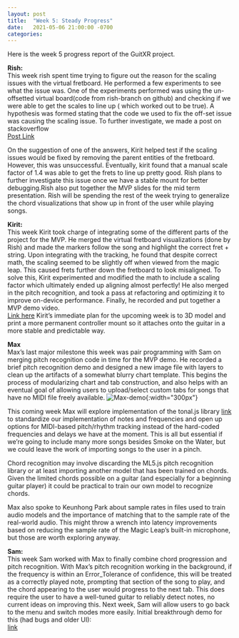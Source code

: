 ```yaml
---
layout: post
title:  "Week 5: Steady Progress"
date:   2021-05-06 21:00:00 -0700
categories:
---
```

Here is the week 5 progress report of the GuitXR project. 

**Rish:**<br/>
This week rish spent time trying to figure out the reason for the scaling issues with the virtual fretboard. He performed a few experiments to see what the issue was. One of the experiments performed was using the un-offsetted virtual board(code from rish-branch on github) and checking if we were able to get the scales to line up ( which worked out to be true). A hypothesis was formed stating that the code we used to fix the off-set issue was causing the scaling issue. 
To further investigate, we made a post on stackoverflow <br/> 
[Post Link](https://stackoverflow.com/questions/67363538/overlaying-virtual-element-on-the-controller-resulting-in-wrong-scale/67370674#67370674)

On the suggestion of one of the answers, Kirit helped test if the scaling issues would be fixed by removing the parent entities of the fretboard. However, this was unsuccessful. Eventually, kirit found that a manual scale factor of 1.4 was able to get the frets to line up pretty good. Rish plans to further investigate this issue once we have a stable mount for better debugging.Rish also put together the MVP slides for the mid term presentation.  Rish will be spending the rest of the week trying to generalize the chord visualizations that show up in front of the user while playing songs. 

**Kirit:**<br/>
This week Kirit took charge of integrating some of the different parts of the project for the MVP. He merged the virtual fretboard visualizations (done by Rish) and made the markers follow the song and highlight the correct fret + string. Upon integrating with the tracking, he found that despite correct math, the scaling seemed to be slightly off when viewed from the magic leap. This caused frets further down the fretboard to look misaligned. To solve this, Kirit experimented and modified the math to include a scaling factor which ultimately ended up aligning almost perfectly!
He also merged in the pitch recognition, and took a pass at refactoring and optimizing it to improve on-device performance. Finally, he recorded and put together a MVP demo video.<br/> 
[Link here](https://drive.google.com/file/d/1rIpgdVQ0_urofp7_nmK8itFwea4glDkU/view?usp=sharing)
Kirit’s immediate plan for the upcoming week is to 3D model and print a more permanent controller mount so it attaches onto the guitar in a more stable and predictable way.



**Max**<br/>
Max’s last major milestone this week was pair programming with Sam on merging pitch recognition code in time for the MVP demo. He recorded a brief pitch recognition demo and designed a new image file with layers to clean up the artifacts of a somewhat blurry chart template. This begins the process of modularizing chart and tab construction, and also helps with an eventual goal of allowing users to upload/select custom tabs for songs that have no MIDI file freely available.
![Max-demo](/xrcapstone21sp-team4/images/Max-week5.png){:width="300px"}


This coming week Max will explore implementation of the tonal.js library [link](https://github.com/tonaljs/tonal) to standardize our implementation of notes and frequencies and open up options for MIDI-based pitch/rhythm tracking instead of the hard-coded frequencies and delays we have at the moment. This is all but essential if we’re going to include many more songs besides Smoke on the Water, but we could leave the work of importing songs to the user in a pinch.

Chord recognition may involve discarding the ML5.js pitch recognition library or at least importing another model that has been trained on chords. Given the limited chords possible on a guitar (and especially for a beginning guitar player) it could be practical to train our own model to recognize chords.

Max also spoke to Keunhong Park about sample rates in files used to train audio models and the importance of matching that to the sample rate of the real-world audio. This might throw a wrench into latency improvements based on reducing the sample rate of the Magic Leap’s built-in microphone, but those are worth exploring anyway.

**Sam:**<br/>
This week Sam worked with Max to finally combine chord progression and pitch recognition. With Max’s pitch recognition working in the background, if the frequency is within an Error_Tolerance of confidence, this will be treated as a correctly played note, prompting that section of the song to play, and the chord appearing to the user would progress to the next tab. This does require the user to have a well-tuned guitar to reliably detect notes, no current ideas on improving this. Next week, Sam will allow users to go back to the menu and switch modes more easily.
Initial breakthrough demo for this (had bugs and older UI):<br/> 
[link](https://twitter.com/SamVanderlinda/status/1388673887437615104?s=20)
